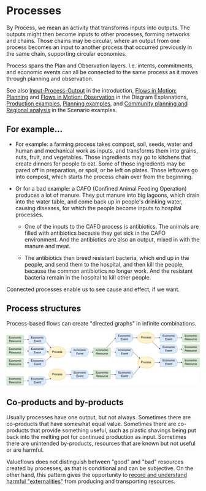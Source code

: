 # Processes

By Process, we mean an activity that transforms inputs into outputs. The outputs might then become inputs to other processes, forming networks and chains. Those chains may be circular, where an output from one process becomes an input to another process that occurred previously in the same chain, supporting circular economies.

Process spans the Plan and Observation layers.  I.e. intents, commitments, and economic events can all be connected to the same process as it moves through planning and observation.

See also [Input-Process-Output](../introduction/core.md#ipo-input-process-output) in the introduction, [Flows in Motion: Planning](../specification/model-text.md#flows-in-motion-planning) and [Flows in Motion: Observation](../specification/model-text.md#flows-in-motion-observation) in the Diagram Explanations, [Production examples](../../examples/ex-production/), [Planning examples](../../examples/ex-planning), and [Community planning and Regional analysis](../../examples/ex-scenario/) in the Scenario examples.


## For example...

* For example: a farming process takes compost, soil, seeds, water and human and mechanical work as inputs, and transforms them into grains, nuts, fruit, and vegetables. Those ingredients may go to kitchens that create dinners for people to eat. Some of those ingredients may be pared off in preparation, or spoil, or be left on plates. Those leftovers go into compost, which starts the process chain over from the beginning.

* Or for a bad example: a CAFO (Confined Animal Feeding Operation) produces a lot of manure. They put manure into big lagoons, which drain into the water table, and come back up in people's drinking water, causing diseases, for which the people become inputs to hospital processes.

  * One of the inputs to the CAFO process is antibiotics. The animals are filled with antibiotics because they get sick in the CAFO environment. And the antibiotics are also an output, mixed in with the manure and meat.

  * The antibiotics then breed resistant bacteria, which end up in the people, and send them to the hospital, and then kill the people, because the common antibiotics no longer work. And the resistant bacteria remain in the hospital to kill other people.

Connected processes enable us to see cause and effect, if we want.

## Process structures

Process-based flows can create "directed graphs" in infinite combinations.

![process flows](../assets/dir-graph.png)

## Co-products and by-products

Usually processes have one output, but not always.  Sometimes there are co-products that have somewhat equal value.  Sometimes there are co-products that provide something useful, such as plastic shavings being put back into the melting pot for continued production as input.  Sometimes there are unintended by-products, resources that are known but not useful or are harmful.

Valueflows does not distinguish between "good" and "bad" resources created by processes, as that is conditional and can be subjective. On the other hand, this pattern gives the opportunity to [record and understand harmful "externalities"](ecology.md) from producing and transporting resources.
